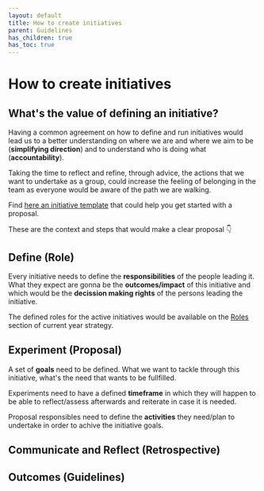 ```yaml
---
layout: default
title: How to create initiatives
parent: Guidelines
has_children: true
has_toc: true
---
```


# How to create initiatives

## What's the value of defining an initiative?

Having a common agreement on how to define and run initiatives would lead us to a better understanding on where we are and where we aim to be (__simplifying direction__) and to understand who is doing what (__accountability__). 

Taking the time to reflect and refine, through advice, the actions that we want to undertake as a group, could increase the feeling of belonging in the team as everyone would be aware of the path we are walking. 

Find [here an initiative template](/docs/guidelines/how-to-create-initiatives/initiative-template/) that could help you get started with a proposal.

These are the context and steps that would make a clear proposal 👇

## Define (Role)

Every initiative needs to define the __responsibilities__ of the people leading it. What they expect are gonna be the __outcomes/impact__ of this initiative and which would be the __decission making rights__ of the persons leading the initiative.

The defined roles for the active initiatives would be available on the [Roles](/docs/strategy-2021/roles/index/) section of current year strategy.

## Experiment (Proposal)

A set of __goals__ need to be defined. What we want to tackle through this initiative, what's the need that wants to be fullfilled.

Experiments need to have a defined __timeframe__ in which they will happen to be able to reflect/assess afterwards and reiterate in case it is needed.

Proposal responsibles need to define the __activities__ they need/plan to undertake in order to achive the initiative goals.

## Communicate and Reflect (Retrospective)


## Outcomes (Guidelines)
